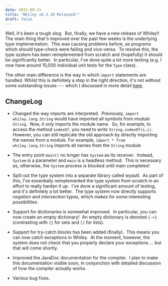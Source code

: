 ```yaml
---
date: 2011-09-21
title: "Whiley v0.3.10 Released!"
draft: false
---
```


Well, it's been a tough slog.  But, finally, we have a new release of Whiley!!  The main thing that's improved over the past few weeks is the underlying type implementation.  This was causing problems before, as programs which should type-check were failing and vice-versa.  To resolve this, the type system has been reimplemented from scratch and (hopefully) it should be significantly better.  In particular, I've done quite a lot more testing (e.g. I now have around 15,000 individual unit tests for the `Type` class).

The other main difference is the way in which `import` statements are handled.  Whilst this is definitely a step in the right direction, it's not without some outstanding issues --- which I discussed in more detail [here](http://whiley.org/2011/09/03/namespaces-in-whiley/).
## ChangeLog

   * Changed the way imports are interpreted.  Previously, `import whiley.lang.String` would have imported all symbols from module `String`.  Now, it only imports the module name.  So, for example, to access the method `indexOf`, you need to write `String.indexOf(s,i)`.  However, you can still replicate the old approach by directly importing the names from a module.  For example, `import * from whiley.lang.String` imports all names from the `String` module

   * The entry point `main()` no longer has `System` as its receiver.  Instead, `System` is a parameter and `main` is a headless method.  This is necessary as, otherwise, the `System` process is blocked until main completes!

   * Split out the type system into a separate library called wyautl.  As part of this, I've essentially reimplemented the type system from scratch in an effort to really harden it up.  I've done a significant amount of testing, and it's definitely a lot better.  The type system now directly supports *negation* and *intersection* types, which makes for some interesting possibilities.

   * Support for dictionaries is somewhat improved.  In particular, you can now create an empty dictionary!  An empty dictionary is denoted `{->}` (contrasting with `{}` for sets and `[]` for lists).

   * Support for try-catch blocks has been added (finally).  This means you can now catch exceptions in Whiley.  At the moment, however, the system does not check that you properly declare your exceptions ... but that will come shortly.

   * Improved the JavaDoc documentation for the compiler.  I plan to make this documentation visible soon, in conjunction with detailed discussion of how the compiler actually works.

   * Various bug fixes.
